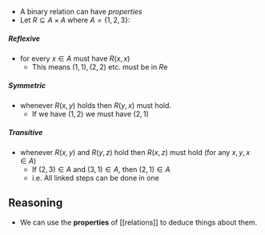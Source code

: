- A binary relation can have *properties*
- Let $R\subseteq A\times A$ where $A=\{1,2,3\}$:
##### Reflexive
- for every $x\in A$ must have $R(x,x)$
	- This means $(1,1), (2,2)$ etc. must be in $R$e
##### Symmetric
- whenever $R(x,y)$ holds then $R(y,x)$ must hold.
	- If we have $(1,2)$ we must have $(2,1)$
##### Transitive
- whenever $R(x,y)$ and $R(y,z)$ hold then $R(x,z)$ must hold (for any $x,y,x\in A$)
	- If $(2,3)\in A$ and $(3,1)\in A$, then $(2,1)\in A$
	- i.e. All linked steps can be done in one
## Reasoning
- We can use the **properties** of [[relations]] to deduce things about them.